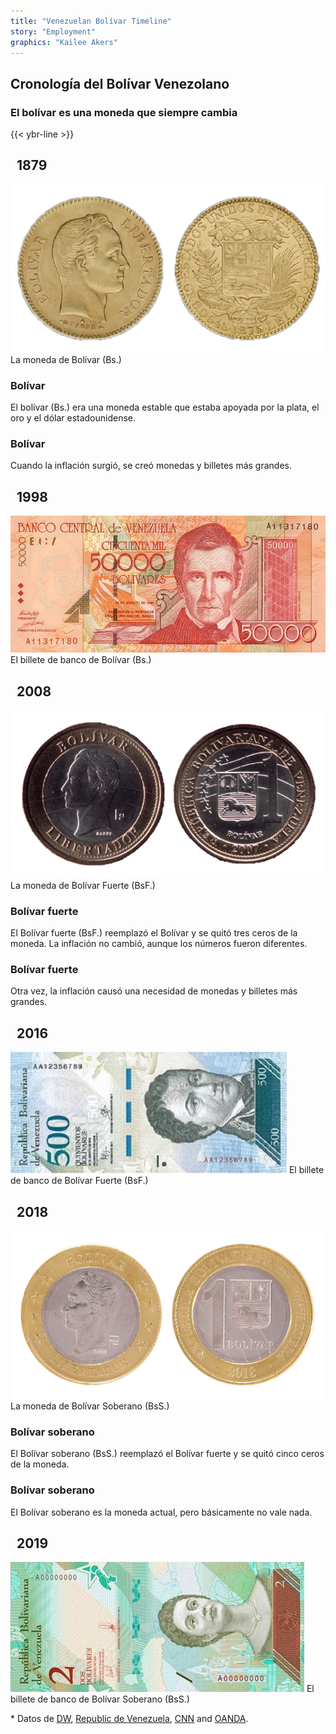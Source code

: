 ```yaml
---
title: "Venezuelan Bolívar Timeline"
story: "Employment"
graphics: "Kailee Akers"
---
```

<div id="bolivar-timeline"></div>
<div class="divider"></div>
<section class="interactive">
  <h2 class="interactive__title">Cronología del Bolívar Venezolano</h2>
  <h3 class="interactive__subhead">El bolívar es una moneda que siempre cambia</h3>
  {{< ybr-line >}}
  <div class="timeline">
    <div class="row yellow">
      <div class="timeline-content left">
        <h2 class="yellow">&nbsp;&nbsp;1879&nbsp;&nbsp;</h2>
        <img src="assets/bolivarcoin1879.png" class="timeline-image" title="Bolívar Coins (Bs.)">
        <span class="caption">La moneda de Bolívar (Bs.)</span>
      </div>
      <div class="center"><span class="dot"></span></div>
      <div class="timeline-content right">
        <h3>Bolívar</h3>
        <p>El bolívar (Bs.) era una moneda estable que estaba apoyada por la plata, el oro y el dólar estadounidense.</p>
      </div>
    </div>
    <div class="row yellow reorder">
      <div class="timeline-content left">
        <h3>Bolívar</h3>
        <p>Cuando la inflación surgió, se creó monedas y billetes más grandes.</p>
      </div>
      <div class="center"><span class="dot"></span></div>
      <div class="timeline-content right">
        <h2 class="yellow">&nbsp;&nbsp;1998&nbsp;&nbsp;</h2>
        <img src="assets/bolivar1998banknote.jpg" class="timeline-image">
        <span class="caption">El billete de banco de Bolívar (Bs.)</span>
      </div>
    </div>
    <div class="row blue">
      <div class="timeline-content left">
        <h2 class="blue">&nbsp;&nbsp;2008&nbsp;&nbsp;</h2>
        <img src="assets/bolivarfuertecoin2008.png" class="timeline-image">
        <span class="caption">La moneda de Bolívar Fuerte (BsF.)</span>
      </div>
      <div class="center"><span class="dot"></span></div>
      <div class="timeline-content right">
        <h3>Bolívar fuerte</h3>
        <p>El Bolívar fuerte (BsF.) reemplazó el Bolívar y se quitó tres ceros de la moneda. La inflación no cambió, aunque los números fueron diferentes.</p>
      </div>
    </div>
    <div class="row blue reorder">
      <div class="timeline-content left">
        <h3>Bolívar fuerte</h3>
        <p>Otra vez, la inflación causó una necesidad de monedas y billetes más grandes.</p>
      </div>
      <div class="center"><span class="dot"></span></div>
      <div class="timeline-content right">
        <h2 class="blue">&nbsp;&nbsp;2016&nbsp;&nbsp;</h2>
        <img src="assets/bolivarfuerte2016.jpg" class="timeline-image">
        <span class="caption">El billete de banco de Bolívar Fuerte (BsF.)</span>
      </div>
    </div>
    <div class="row red">
      <div class="timeline-content left">
        <h2 class="red">&nbsp;&nbsp;2018&nbsp;&nbsp;</h2>
        <img src="assets/bolivarsoberano2018.png" class="timeline-image">
        <span class="caption">La moneda de Bolívar Soberano (BsS.)</span>
      </div>
      <div class="center"><span class="dot"></span></div>
      <div class="timeline-content right">
        <h3>Bolívar soberano</h3>
        <p>El Bolívar soberano (BsS.) reemplazó el Bolívar fuerte y se quitó cinco ceros de la moneda.</p>
      </div>
    </div>
    <div class="row red reorder">
      <div class="timeline-content left">
        <h3>Bolívar soberano</h3>
        <p>El Bolívar soberano es la moneda actual, pero básicamente no vale nada.</p>
      </div>
      <div class="center"><span class="dot"></span></div>
      <div class="timeline-content right">
        <h2 class="red"> &nbsp;&nbsp;2019 &nbsp;&nbsp;</h2>
        <img src="assets/bolivarsoberanonote2018.jpg" class="timeline-image">
        <span class="caption">El billete de banco de Bolívar Soberano (BsS.)</span>
      </div>
    </div>
    <div class="interactive__sources">
      <p>
        * Datos de <a href="https://www.dw.com/en/venezuelas-new-banknotes/av-36692086" target="_blank">DW</a>, <a
          href="http://www.republica-de-venezuela.com/about-venezuela/currency-of-venezuela.php"
          target="_blank">Republic de Venezuela</a>, <a
          href="https://www.cnn.com/2018/08/20/americas/venezuela-currency/index.html" target="_blank">CNN</a> and <a
          href="https://www.oanda.com/currency/iso-currency-codes/VEF" target="_blank">OANDA</a>.
      </p>
    </div>
  </div>
</section>
<div class="divider"></div>